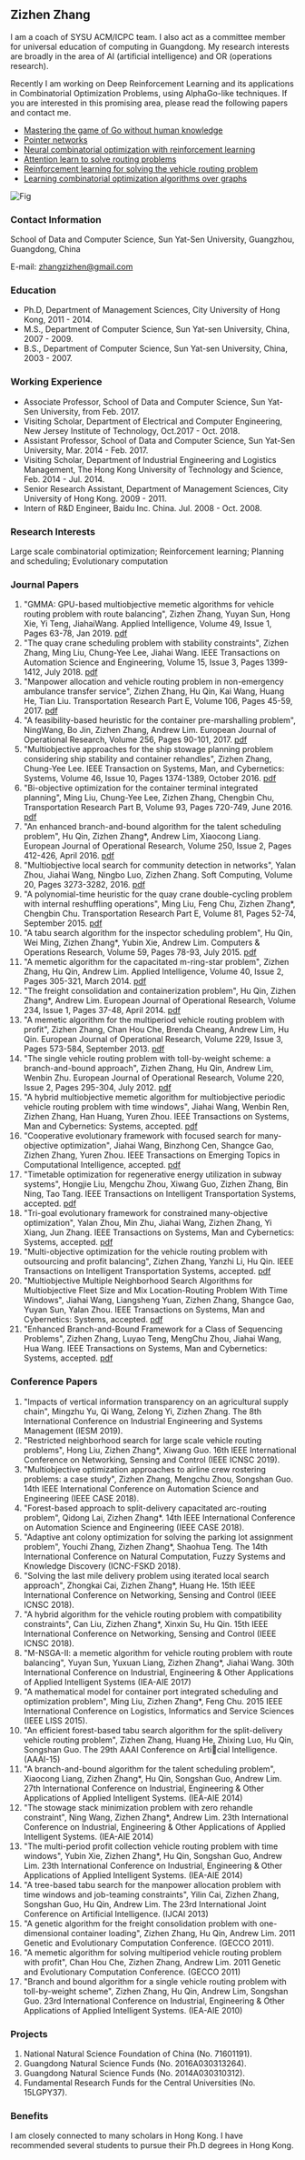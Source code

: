 ## Zizhen Zhang

I am a coach of SYSU ACM/ICPC team. I also act as a committee member for universal education of computing in Guangdong. My research interests are broadly in the area of AI (artificial intelligence) and OR (operations research).

Recently I am working on Deep Reinforcement Learning and its applications in Combinatorial Optimization Problems, using AlphaGo-like techniques. If you are interested in this promising area, please read the following papers and contact me.

+ [Mastering the game of Go without human knowledge](https://github.com/zhangzizhen/Resume/blob/master/paper/Mastering%20the%20game%20of%20Go%20without%20human%20knowledge.pdf)
+ [Pointer networks](https://github.com/zhangzizhen/Resume/blob/master/paper/pointer%20networks.pdf)
+ [Neural combinatorial optimization with reinforcement learning](https://github.com/zhangzizhen/Resume/blob/master/paper/Neural%20combinatorial%20optimization%20with%20reinforcement%20learning.pdf)
+ [Attention learn to solve routing problems](https://github.com/zhangzizhen/Resume/blob/master/paper/ATTENTION%20LEARN%20TO%20SOLVE%20ROUTING%20PROBLEMS.pdf/)
+ [Reinforcement learning for solving the vehicle routing problem](https://github.com/zhangzizhen/Resume/blob/master/paper/Reinforcement%20Learning%20for%20Solving%20the%20Vehicle%20Routing%20Problem.pdf)
+ [Learning combinatorial optimization algorithms over graphs](https://github.com/zhangzizhen/Resume/blob/master/paper/Learning%20combinatorial%20optimization%20algorithms%20over%20graphs.pdf)

![Fig](https://github.com/zhangzizhen/Resume/blob/master/fig.jpg?raw=true)

### Contact Information

School of Data and Computer Science, Sun Yat-Sen University, Guangzhou, Guangdong, China

E-mail: zhangzizhen@gmail.com

### Education

+ Ph.D, Department of Management Sciences, City University of Hong Kong, 2011 - 2014.
+ M.S., Department of Computer Science, Sun Yat-sen University, China, 2007 - 2009.
+ B.S., Department of Computer Science, Sun Yat-sen University, China, 2003 - 2007.

### Working Experience

+ Associate Professor, School of Data and Computer Science, Sun Yat-Sen University, from Feb. 2017.
+ Visiting Scholar, Department of Electrical and Computer Engineering, New Jersey Institute of Technology, Oct.2017 - Oct. 2018.
+ Assistant Professor, School of Data and Computer Science, Sun Yat-Sen University, Mar. 2014 - Feb. 2017.
+ Visiting Scholar, Department of Industrial Engineering and Logistics Management, The Hong Kong University of Technology and Science, Feb. 2014 - Jul. 2014.
+ Senior Research Assistant, Department of Management Sciences, City University of Hong Kong. 2009 - 2011.
+ Intern of R&D Engineer, Baidu Inc. China. Jul. 2008 - Oct. 2008.

### Research Interests

Large scale combinatorial optimization; Reinforcement learning; Planning and scheduling; Evolutionary computation


### Journal Papers

1. "GMMA: GPU-based multiobjective memetic algorithms for vehicle routing problem with route balancing", Zizhen Zhang, Yuyan Sun, Hong Xie, Yi Teng, JiahaiWang. Applied Intelligence, Volume 49, Issue 1, Pages 63-78, Jan 2019. [pdf](https://github.com/zhangzizhen/Resume/blob/master/publication/APIN2018-GMMA%20GPU-based%20Multiobjective%20Memetic%20Algorithm.pdf)
2. "The quay crane scheduling problem with stability constraints", Zizhen Zhang, Ming Liu, Chung-Yee Lee, Jiahai Wang. IEEE Transactions on Automation Science and Engineering, Volume 15, Issue 3, Pages 1399-1412, July 2018. [pdf](https://github.com/zhangzizhen/Resume/blob/master/publication/IEEE%20TASE-The%20Quay%20Crane%20Scheduling%20Problem%20With%20Stability%20Constraints.pdf)
3. "Manpower allocation and vehicle routing problem in non-emergency ambulance transfer service", Zizhen Zhang, Hu Qin, Kai Wang, Huang He, Tian Liu. Transportation Research Part E, Volume 106, Pages 45-59, 2017. [pdf](https://github.com/zhangzizhen/Resume/blob/master/publication/TRE2017-Manpower%20allocation%20and%20vehicle%20routing%20problem%20in%20non-emergency%20ambulance%20transfer%20service.pdf)
4. "A feasibility-based heuristic for the container pre-marshalling problem", NingWang, Bo Jin, Zizhen Zhang, Andrew Lim. European Journal of Operational Research, Volume 256, Pages 90-101, 2017. [pdf](https://github.com/zhangzizhen/Resume/blob/master/publication/EJOR2017-A%20feasibility-based%20heuristic%20for%20the%20container%20pre-marshalling%20problem.pdf)
5. "Multiobjective approaches for the ship stowage planning problem considering ship stability and container rehandles", Zizhen Zhang, Chung-Yee Lee. IEEE Transaction on Systems, Man, and Cybernetics: Systems, Volume 46, Issue 10, Pages 1374-1389, October 2016. [pdf](https://github.com/zhangzizhen/Resume/blob/master/publication/IEEESMC-Multiobjective%20approaches%20for%20the%20ship%20stowage%20planning%20problem%20considering%20ship%20stability%20and%20container%20rehandles.pdf)
6. "Bi-objective optimization for the container terminal integrated planning", Ming Liu, Chung-Yee Lee, Zizhen Zhang, Chengbin Chu, Transportation Research Part B, Volume 93, Pages 720-749, June 2016. [pdf](https://github.com/zhangzizhen/Resume/blob/master/publication/TRB2016-Bi-objective%20optimization%20for%20the%20container%20terminal%20integrated%20planning.pdf)
7. "An enhanced branch-and-bound algorithm for the talent scheduling problem", Hu Qin, Zizhen Zhang*, Andrew Lim, Xiaocong Liang. European Journal of Operational Research, Volume 250, Issue 2, Pages 412-426, April 2016. [pdf](https://github.com/zhangzizhen/Resume/blob/master/publication/EJOR2016-An%20enhanced%20branch-and-bound%20algorithm%20for%20the%20talent%20scheduling%20problem.pdf)
8. "Multiobjective local search for community detection in networks", Yalan Zhou, Jiahai Wang, Ningbo Luo, Zizhen Zhang. Soft Computing, Volume 20, Pages 3273-3282, 2016. [pdf](https://github.com/zhangzizhen/Resume/blob/master/publication/SC2016-Multiobjective%20local%20search%20for%20community%20detection%20in%20networks.pdf)
9. "A polynomial-time heuristic for the quay crane double-cycling problem with internal reshuffling operations", Ming Liu, Feng Chu, Zizhen Zhang*, Chengbin Chu. Transportation Research Part E, Volume 81, Pages 52-74, September 2015. [pdf](https://github.com/zhangzizhen/Resume/blob/master/publication/TRE2015-A%20polynomial-time%20heuristic%20for%20the%20quay%20crane%20double-cycling%20problem%20with%20internal-reshuffling%20operations.pdf)
10. "A tabu search algorithm for the inspector scheduling problem", Hu Qin, Wei Ming, Zizhen Zhang*, Yubin Xie, Andrew Lim. Computers & Operations Research, Volume 59, Pages 78-93, July 2015. [pdf](https://github.com/zhangzizhen/Resume/blob/master/publication/COR2015-A%20tabu%20search%20algorithm%20for%20the%20multi-period%20inspector%20scheduling%20problem.pdf)
11. "A memetic algorithm for the capacitated m-ring-star problem", Zizhen Zhang, Hu Qin, Andrew Lim. Applied Intelligence, Volume 40, Issue 2, Pages 305-321, March 2014. [pdf](https://github.com/zhangzizhen/Resume/blob/master/publication/APIN2014-A%20memetic%20algorithm%20for%20the%20capacitated%20m-ring-star%20problem.pdf)
12. "The freight consolidation and containerization problem", Hu Qin, Zizhen Zhang*, Andrew Lim. European Journal of Operational Research, Volume 234, Issue 1, Pages 37-48, April 2014. [pdf](https://github.com/zhangzizhen/Resume/blob/master/publication/EJOR2014-The%20freight%20consolidation%20and%20containerization%20problem.pdf)
13. "A memetic algorithm for the multiperiod vehicle routing problem with profit", Zizhen Zhang, Chan Hou Che, Brenda Cheang, Andrew Lim, Hu Qin. European Journal of Operational Research, Volume 229, Issue 3, Pages 573-584, September 2013. [pdf](https://github.com/zhangzizhen/Resume/blob/master/publication/EJOR2013-A%20memetic%20algorithm%20for%20the%20multiperiod%20vehicle%20routing%20problem%20with.pdf)
14. "The single vehicle routing problem with toll-by-weight scheme: a branch-and-bound approach", Zizhen Zhang, Hu Qin, Andrew Lim, Wenbin Zhu. European Journal of Operational Research, Volume 220, Issue 2, Pages 295-304, July 2012. [pdf](https://github.com/zhangzizhen/Resume/blob/master/publication/EJOR2012-The%20single%20vehicle%20routing%20problem%20with%20toll-by-weight%20scheme.pdf)
15. "A hybrid multiobjective memetic algorithm for multiobjective periodic vehicle routing problem with time windows", Jiahai Wang, Wenbin Ren, Zizhen Zhang, Han Huang, Yuren Zhou. IEEE Transactions on Systems, Man and Cybernetics: Systems, accepted. [pdf](https://github.com/zhangzizhen/Resume/blob/master/publication/IEEE%20SMC-A%20Hybrid%20Multiobjective%20Memetic%20Algorithm%20for%20Multiobjective%20Periodic%20Vehicle%20Routing%20Problem%20With%20Time%20Windows.pdf)
16. "Cooperative evolutionary framework with focused search for many-objective optimization", Jiahai Wang, Binzhong Cen, Shangce Gao, Zizhen Zhang, Yuren Zhou. IEEE Transactions on Emerging Topics in Computational Intelligence, accepted. [pdf](https://github.com/zhangzizhen/Resume/blob/master/publication/IEEE%20ETCI-Cooperative%20Evolutionary%20Framework%20With%20Focused%20Search%20for%20Many-Objective%20Optimization.pdf)
17. "Timetable optimization for regenerative energy utilization in subway systems", Hongjie Liu, Mengchu Zhou, Xiwang Guo, Zizhen Zhang, Bin Ning, Tao Tang. IEEE Transactions on Intelligent Transportation Systems, accepted. [pdf](https://github.com/zhangzizhen/Resume/blob/master/publication/IEEE%20ITS2018-Timetable%20optimization%20for%20regenerative%20energy%20utilization%20in%20subway%20systems.pdf)
18. "Tri-goal evolutionary framework for constrained many-objective optimization", Yalan Zhou, Min Zhu, Jiahai Wang, Zizhen Zhang, Yi Xiang, Jun Zhang. IEEE Transactions on Systems, Man and Cybernetics: Systems, accepted. [pdf](https://github.com/zhangzizhen/Resume/blob/master/publication/IEEE%20SMC-Tri-Goal%20Evolution%20Framework%20for%20Constrained%20Many-Objective%20Optimization.pdf)
19. "Multi-objective optimization for the vehicle routing problem with outsourcing and profit balancing", Zizhen Zhang, Yanzhi Li, Hu Qin. IEEE Transactions on Intelligent Transportation Systems, accepted. [pdf](https://github.com/zhangzizhen/Resume/blob/master/publication/IEEE%20ITS-Multi-Objective%20Optimization%20for%20the%20Vehicle%20Routing%20Problem%20With%20Outsourcing%20and%20Profit%20Balancing.pdf)
20. "Multiobjective Multiple Neighborhood Search Algorithms for Multiobjective Fleet Size and Mix Location-Routing Problem With Time Windows", Jiahai Wang, Liangsheng Yuan, Zizhen Zhang, Shangce Gao, Yuyan Sun, Yalan Zhou. IEEE Transactions on Systems, Man and Cybernetics: Systems, accepted. [pdf](https://github.com/zhangzizhen/Resume/blob/master/publication/IEEE%20SMC-Multiobjective%20Multiple%20Neighborhood%20Search%20Algorithms%20for%20Multiobjective%20Fleet%20Size%20and%20Mix%20Location-Routing%20Problem%20With%20Time%20Windows.pdf)
21. "Enhanced Branch-and-Bound Framework for a Class of Sequencing Problems", Zizhen Zhang, Luyao Teng, MengChu Zhou, Jiahai Wang, Hua Wang. IEEE Transactions on Systems, Man and Cybernetics: Systems, accepted. [pdf](https://github.com/zhangzizhen/Resume/blob/master/publication/IEEE%20SMC-Enhanced%20Branch-and-Bound%20Framework%20for%20a%20Class%20of%20Sequencing%20Problems.pdf)


### Conference Papers

1. "Impacts of vertical information transparency on an agricultural supply chain", Mingzhu Yu, Qi Wang, Zelong Yi, Zizhen Zhang. The 8th International Conference on Industrial Engineering and Systems Management (IESM 2019).
2. "Restricted neighborhood search for large scale vehicle routing problems", Hong Liu, Zizhen Zhang*, Xiwang Guo. 16th IEEE International Conference on Networking, Sensing and Control (IEEE ICNSC 2019).
3. "Multiobjective optimization approaches to airline crew rostering problems: a case study", Zizhen Zhang, Mengchu Zhou, Songshan Guo. 14th IEEE International Conference on Automation Science and Engineering (IEEE CASE 2018).
4. "Forest-based approach to split-delivery capacitated arc-routing problem", Qidong Lai, Zizhen Zhang*. 14th IEEE International Conference on Automation Science and Engineering (IEEE CASE 2018).
5. "Adaptive ant colony optimization for solving the parking lot assignment problem", Youchi Zhang, Zizhen Zhang*, Shaohua Teng. The 14th International Conference on Natural Computation, Fuzzy Systems and Knowledge Discovery (ICNC-FSKD 2018).
6. "Solving the last mile delivery problem using iterated local search approach", Zhongkai Cai, Zizhen Zhang*, Huang He. 15th IEEE International Conference on Networking, Sensing and Control (IEEE ICNSC 2018).
7. "A hybrid algorithm for the vehicle routing problem with compatibility constraints", Can Liu, Zizhen Zhang*, Xinxin Su, Hu Qin. 15th IEEE International Conference on Networking, Sensing and Control (IEEE ICNSC 2018).
8. "M-NSGA-II: a memetic algorithm for vehicle routing problem with route balancing", Yuyan Sun, Yuxuan Liang, Zizhen Zhang*, Jiahai Wang. 30th International Conference on Industrial, Engineering & Other Applications of Applied Intelligent Systems (IEA-AIE 2017)
9. "A mathematical model for container port integrated scheduling and optimization problem", Ming Liu, Zizhen Zhang*, Feng Chu. 2015 IEEE International Conference on Logistics, Informatics and Service Sciences (IEEE LISS 2015).
10. "An efficient forest-based tabu search algorithm for the split-delivery vehicle routing problem", Zizhen Zhang, Huang He, Zhixing Luo, Hu Qin, Songshan Guo. The 29th AAAI Conference on Articial Intelligence. (AAAI-15)
11. "A branch-and-bound algorithm for the talent scheduling problem", Xiaocong Liang, Zizhen Zhang*, Hu Qin, Songshan Guo, Andrew Lim. 27th International Conference on Industrial, Engineering & Other Applications of Applied Intelligent Systems. (IEA-AIE 2014)
12. "The stowage stack minimization problem with zero rehandle constraint", Ning Wang, Zizhen Zhang*, Andrew Lim. 23th International Conference on Industrial, Engineering & Other Applications of Applied Intelligent Systems. (IEA-AIE 2014)
13. "The multi-period profit collection vehicle routing problem with time windows", Yubin Xie, Zizhen Zhang*, Hu Qin, Songshan Guo, Andrew Lim. 23th International Conference on Industrial, Engineering & Other Applications of Applied Intelligent Systems. (IEA-AIE 2014)
14. "A tree-based tabu search for the manpower allocation problem with time windows and job-teaming constraints", Yilin Cai, Zizhen Zhang, Songshan Guo, Hu Qin, Andrew Lim. The 23rd International Joint Conference on Artificial Intelligence. (IJCAI 2013)
15. "A genetic algorithm for the freight consolidation problem with one-dimensional container loading", Zizhen Zhang, Hu Qin, Andrew Lim. 2011 Genetic and Evolutionary Computation Conference. (GECCO 2011).
16. "A memetic algorithm for solving multiperiod vehicle routing problem with profit", Chan Hou Che, Zizhen Zhang, Andrew Lim. 2011 Genetic and Evolutionary Computation Conference. (GECCO 2011)
17. "Branch and bound algorithm for a single vehicle routing problem with toll-by-weight scheme", Zizhen Zhang, Hu Qin, Andrew Lim, Songshan Guo. 23rd International Conference on Industrial, Engineering & Other Applications of Applied Intelligent Systems. (IEA-AIE 2010)

### Projects

1. National Natural Science Foundation of China (No. 71601191).
2. Guangdong Natural Science Funds (No. 2016A030313264).
3. Guangdong Natural Science Funds (No. 2014A030310312).
4. Fundamental Research Funds for the Central Universities (No. 15LGPY37).

### Benefits

I am closely connected to many scholars in Hong Kong. I have recommended several students to pursue their Ph.D degrees in Hong Kong.
